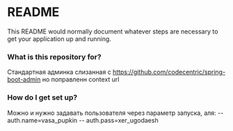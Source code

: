 # README #

This README would normally document whatever steps are necessary to get your application up and running.

### What is this repository for? ###

Стандартная админка слизанная с https://github.com/codecentric/spring-boot-admin
но поправленн context url

### How do I get set up? ###

Можно и нужно задавать пользователя через параметр запуска, аля: --auth.name=vasa_pupkin -- auth.pass=xer_ugodaesh